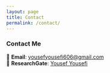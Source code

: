 ```yaml
---
layout: page
title: Contact
permalink: /contact/
---
```

### Contact Me
📧 **Email**: [yousefyousefi606@gmail.com](mailto:yousefyousefi606@gmail.com)  
🔗 **ResearchGate**: [Yousef Yousefi](https://www.researchgate.net/profile/Yousef-Yousefi-7)
